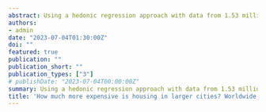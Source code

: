 ```yaml
---
abstract: Using a hedonic regression approach with data from 1.53 million Airbnb properties, I estimate the price of a representative short-term rental property at the center of 734 cities worldwide. The estimated rental prices provide an internationally standardized proxy for housing costs. Rental prices computed in this way are found to be highest in Amsterdam, London, New York, and San Francisco. I use these standardized rental price estimates to compute the elasticity of housing costs with respect to city size. My preferred specification shows an elasticity of 0.16, statistically significant at the 1\% level. However, there is considerable geographic heterogeneity. Housing costs increase more strongly in city size in the euro area and India than elsewhere. In contrast, I find them to decrease in city size in Mexico. I offer suggestive evidence that crime might explain this unusual result.
authors:
- admin
date: "2023-07-04T01:30:00Z"
doi: ""
featured: true
publication: ""
publication_short: ""
publication_types: ["3"]
# publishDate: "2023-07-04T00:00:00Z"
summary: Using a hedonic regression approach with data from 1.53 million Airbnb properties, I estimate the price of a representative short-term rental property at the center of 734 cities worldwide. The estimated rental prices provide an internationally standardized proxy for housing costs. Rental prices computed in this way are found to be highest in Amsterdam, London, New York, and San Francisco. I use these standardized rental price estimates to compute the elasticity of housing costs with respect to city size. My preferred specification shows an elasticity of 0.16, statistically significant at the 1\% level. However, there is considerable geographic heterogeneity. Housing costs increase more strongly in city size in the euro area and India than elsewhere. In contrast, I find them to decrease in city size in Mexico. I offer suggestive evidence that crime might explain this unusual result.
title: 'How much more expensive is housing in larger cities? Worldwide evidence from Airbnb'
---
```


